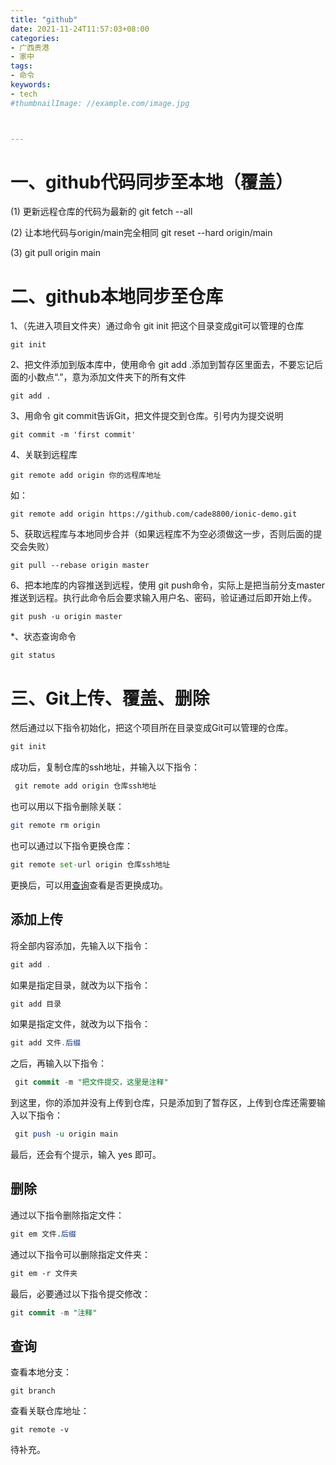 ```yaml
---
title: "github"
date: 2021-11-24T11:57:03+08:00
categories:
- 广西贵港
- 家中
tags:
- 命令
keywords:
- tech
#thumbnailImage: //example.com/image.jpg



---
```

# 一、github代码同步至本地（覆盖）

(1) 更新远程仓库的代码为最新的
git fetch --all

(2) 让本地代码与origin/main完全相同
git reset --hard origin/main

(3) git pull origin main

# 二、github本地同步至仓库

1、（先进入项目文件夹）通过命令 git init 把这个目录变成git可以管理的仓库

```
git init
```

2、把文件添加到版本库中，使用命令 git add .添加到暂存区里面去，不要忘记后面的小数点“.”，意为添加文件夹下的所有文件

```
git add .
```

3、用命令 git commit告诉Git，把文件提交到仓库。引号内为提交说明

```
git commit -m 'first commit'
```

4、关联到远程库

```
git remote add origin 你的远程库地址
```

如：

```
git remote add origin https://github.com/cade8800/ionic-demo.git
```

5、获取远程库与本地同步合并（如果远程库不为空必须做这一步，否则后面的提交会失败）

```
git pull --rebase origin master
```

6、把本地库的内容推送到远程，使用 git push命令，实际上是把当前分支master推送到远程。执行此命令后会要求输入用户名、密码，验证通过后即开始上传。

```
git push -u origin master
```

*、状态查询命令

```
git status
```

# 三、Git上传、覆盖、删除

然后通过以下指令初始化，把这个项目所在目录变成Git可以管理的仓库。

```csharp
git init
```

成功后，复制仓库的ssh地址，并输入以下指令：

```csharp
 git remote add origin 仓库ssh地址
```

也可以用以下指令删除关联：

```bash
git remote rm origin
```

也可以通过以下指令更换仓库：

```python
git remote set-url origin 仓库ssh地址
```

更换后，可以用[查询](https://blog.csdn.net/m0_46419510/article/details/110499832#查询)查看是否更换成功。

 

## 添加上传

将全部内容添加，先输入以下指令：

```csharp
git add .
```

如果是指定目录，就改为以下指令：

```csharp
git add 目录
```

如果是指定文件，就改为以下指令：

```csharp
git add 文件.后缀
```

之后，再输入以下指令：

```sql
 git commit -m "把文件提交，这里是注释"
```

到这里，你的添加并没有上传到仓库，只是添加到了暂存区，上传到仓库还需要输入以下指令：

```perl
 git push -u origin main
```

最后，还会有个提示，输入 yes 即可。

## 删除

通过以下指令删除指定文件：

```css
git em 文件.后缀
```

通过以下指令可以删除指定文件夹：

```css
git em -r 文件夹
```

最后，必要通过以下指令提交修改：

```sql
git commit -m "注释"
```

 

## 查询

查看本地分支：

```undefined
git branch
```

查看关联仓库地址：

```undefined
git remote -v
```

待补充。
